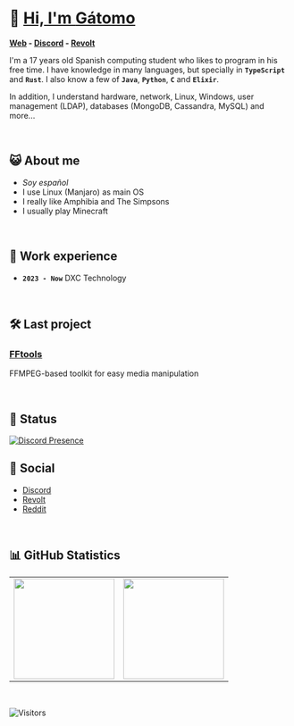 

# 👋 [ Hi, I'm **Gátomo**](https://gatomo.ga/)

**[Web](https://gatomo.ga) - [Discord](https://gatomo.ga/discord) - [Revolt](https://gatomo.ga/revolt)**

I'm a 17 years old Spanish computing student who likes to program in his free time.
I have knowledge in many languages, but specially in **`TypeScript`** and **`Rust`**.
I also know a few of **`Java`**, **`Python`**, **`C`** and **`Elixir`**.

In addition, I understand hardware, network, Linux, Windows, user management (LDAP), databases (MongoDB, Cassandra, MySQL) and more...

<br />

## 😺 About me
- *Soy español*
- I use Linux (Manjaro) as main OS
- I really like Amphibia and The Simpsons
- I usually play Minecraft

<br />

## 🍃 Work experience
- **`2023 - Now`** DXC Technology

<br />

## 🛠️ Last project
### [**FFtools**](https://github.com/gatomod/fftools)

FFMPEG-based toolkit for easy media manipulation

<br />

## 🥶 Status

[![Discord Presence](https://lanyard.cnrad.dev/api/685947556655923242?bg=0f172a&animated=true&idleMessage=Click%20to%20join%20my%20community)](https://discord.gg/E2yBpMq2Km)

## 💬 Social
- [Discord](https://gatomo.ga/discord)
- [Revolt](https://gatomo.ga/revolt)
- [Reddit](https://www.reddit.com/user/gatomo_oficial)

<br />

## 📊 GitHub Statistics

<table>
  <tr>
	<td align="center" style="padding=0;width=50%;">
	  <img align="center" style="padding=0;" src="https://github-readme-stats.vercel.app/api/?username=gatomod&show_icons=true&title_color=60a5fa&text_color=f8fafc&theme=react&hide_border=true&count_private=true&bg_color=0f172a" height="180" />
	</td>
	<td align="center" style="padding=0;width=50%;">
	  <img align="center" style="padding=0;" src="https://github-readme-stats.vercel.app/api/top-langs/?username=gatomod&title_color=60a5fa&text_color=f8fafc&theme=react&hide_border=true&count_private=true&layout=compact&bg_color=0f172a" height="180" />
	</td>
  </tr>
</table>

<br />

![Visitors](https://api.visitorbadge.io/api/visitors?path=https%3A%2F%2Fgithub.com%2Fgatomod&label=Visitors%20(since%20May%202023)&countColor=%23263759)


